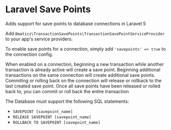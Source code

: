 # Laravel Save Points
Adds support for save points to database connections in Laravel 5

Add `Bmatics\TransactionSavePoints\TransactionSavePointServiceProvider` to your app's service providers.

To enable save points for a connection, simply add `'savepoints' => true` to the connection config.

When enabled on a connection, beginning a new transaction while another transaction is already active will create a save point.  Beginning additional transactions on the same connection will create additional save points.  Commiting or rolling back on the connection will release or rollback to the last created save point. Once all save points have been released or rolled back to, you can commit or roll back the entire transaction

The Database must support the following SQL statements:
- `SAVEPOINT [savepoint_name]`
- `RELEASE SAVEPOINT [savepoint_name]`
- `ROLLBACK TO SAVEPOINT [savepoint_name]`
